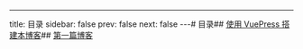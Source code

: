 ---
title: 目录
sidebar: false
prev: false
next: false
---# 目录## [使用 VuePress 搭建本博客](2.md)## [第一篇博客](1.md)
